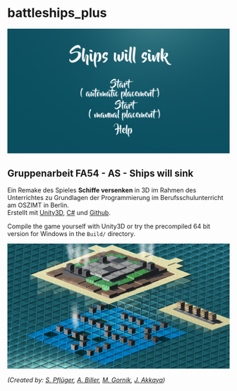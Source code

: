 # battleships_plus

![Title Screen](/img/title_screen.jpg?raw=true "Title Screen")

## Gruppenarbeit FA54 - AS - Ships will sink

Ein Remake des Spieles **Schiffe versenken** in 3D im Rahmen des Unterrichtes zu Grundlagen der Programmierung im Berufsschulunterricht am OSZIMT in Berlin.  
Erstellt mit [Unity3D](https://unity3d.com/), [C#](https://www.visualstudio.com/) und [Github](https://github.com/).  

Compile the game yourself with Unity3D or try the precompiled 64 bit version for Windows in the `Build/` directory.  

![Game Screen](/img/game_screen.jpg?raw=true "Game Screen")

*(Created by: [S. Pflüger](mailto:sev@erratic-ink.com), [A. Biller](mailto:andie.biller@gmail.com), [M. Gornik](mailto:matthias.gornik@posteo.de), [J. ](mailto:s.j.akkaya@gmail.com)[Akkaya](mailto:jak@wegewerk.com))*
